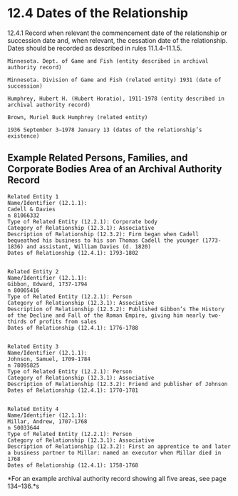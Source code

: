 # 12.4 Dates of the Relationship

12.4.1 Record when relevant the commencement date of the relationship or succession date and, when relevant, the cessation date of the relationship. Dates should be recorded as described in rules 11.1.4–11.1.5.
```
Minnesota. Dept. of Game and Fish (entity described in archival authority record)

Minnesota. Division of Game and Fish (related entity) 1931 (date of succession)

Humphrey, Hubert H. (Hubert Horatio), 1911-1978 (entity described in archival authority record)

Brown, Muriel Buck Humphrey (related entity)

1936 September 3–1978 January 13 (dates of the relationship’s existence)
```
## Example Related Persons, Families, and Corporate Bodies Area of an Archival Authority Record
```
Related Entity 1
Name/Identifier (12.1.1):
Cadell & Davies
n 81066332
Type of Related Entity (12.2.1): Corporate body
Category of Relationship (12.3.1): Associative
Description of Relationship (12.3.2): Firm began when Cadell bequeathed his business to his son Thomas Cadell the younger (1773-1836) and assistant, William Davies (d. 1820)
Dates of Relationship (12.4.1): 1793-1802


Related Entity 2
Name/Identifier (12.1.1):
Gibbon, Edward, 1737-1794
n 80005416
Type of Related Entity (12.2.1): Person
Category of Relationship (12.3.1): Associative
Description of Relationship (12.3.2): Published Gibbon’s The History of the Decline and Fall of the Roman Empire, giving him nearly two-thirds of profits from sales
Dates of Relationship (12.4.1): 1776-1788


Related Entity 3
Name/Identifier (12.1.1):
Johnson, Samuel, 1709-1784
n 78095825
Type of Related Entity (12.2.1): Person
Category of Relationship (12.3.1): Associative
Description of Relationship (12.3.2): Friend and publisher of Johnson
Dates of Relationship (12.4.1): 1770-1781


Related Entity 4
Name/Identifier (12.1.1):
Millar, Andrew, 1707-1768
n 50033644
Type of Related Entity (12.2.1): Person
Category of Relationship (12.3.1): Associative
Description of Relationship (12.3.2): First an apprentice to and later a business partner to Millar: named an executor when Millar died in 1768
Dates of Relationship (12.4.1): 1758-1768
```
*For an example archival authority record showing all five areas, see page 134–136.*s
